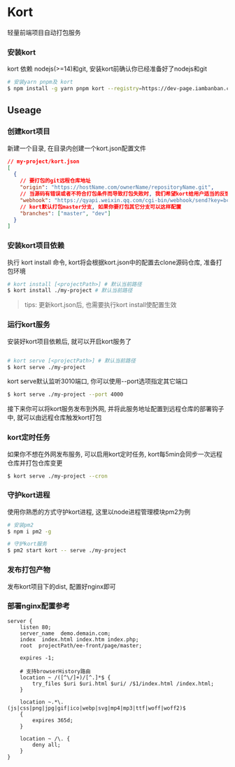 # Kort

轻量前端项目自动打包服务

### 安装kort

kort 依赖 nodejs(>=14)和git, 安装kort前确认你已经准备好了nodejs和git

```bash
# 安装yarn pnpm及 kort
$ npm install -g yarn pnpm kort --registry=https://dev-page.iambanban.com/registry/
```

## Useage

### 创建kort项目

新建一个目录, 在目录内创建一个kort.json配置文件

```json
// my-project/kort.json
[
  {
    // 要打包的git远程仓库地址
    "origin": "https://hostName.com/ownerName/repositoryName.git",
    // 当源码有错误或者不符合打包条件而导致打包失败时, 我们希望kort给用户适当的反馈, kort会将打包消息发送给webhook
    "webhook": "https://qyapi.weixin.qq.com/cgi-bin/webhook/send?key=bc7871a1-7459-4c7c-8e1e-35108f7583fc",
    // kort默认打包master分支, 如果你要打包其它分支可以这样配置
    "branches": ["master", "dev"]
  }
]
```


### 安装kort项目依赖

执行 kort install 命令, kort将会根据kort.json中的配置去clone源码仓库, 准备打包环境

```bash
# kort install [<projectPath>] # 默认当前路径
$ kort install ./my-project # 默认当前路径
```

> tips: 更新kort.json后, 也需要执行kort install使配置生效


### 运行kort服务

安装好kort项目依赖后, 就可以开启kort服务了
```bash

# kort serve [<projectPath>] # 默认当前路径
$ kort serve ./my-project
```

kort serve默认监听3010端口, 你可以使用--port选项指定其它端口
```bash
$ kort serve ./my-project --port 4000
```

接下来你可以将kort服务发布到外网, 并将此服务地址配置到远程仓库的部署钩子中, 就可以由远程仓库触发kort打包

### kort定时任务
如果你不想在外网发布服务, 可以启用kort定时任务, kort每5min会同步一次远程仓库并打包仓库变更
```bash
$ kort serve ./my-project --cron
```

### 守护kort进程
使用你熟悉的方式守护kort进程, 这里以node进程管理模块pm2为例

```bash
# 安装pm2
$ npm i pm2 -g

# 守护kort服务
$ pm2 start kort -- serve ./my-project
```

### 发布打包产物
发布kort项目下的dist, 配置好nginx即可

### 部署nginx配置参考
```
server {
    listen 80;
    server_name  demo.demain.com;
    index  index.html index.htm index.php;
    root  projectPath/ee-front/page/master;

    expires -1;

    # 支持browserHistory路由
    location ~ /([^\/]+)/[^.]*$ {
        try_files $uri $uri.html $uri/ /$1/index.html /index.html;
    }

    location ~.*\.(js|css|png|jpg|gif|ico|webp|svg|mp4|mp3|ttf|woff|woff2)$
    {
        expires 365d;
    }

    location ~ /\. {
        deny all;
    }
}
```
